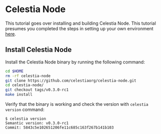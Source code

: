 # Celestia Node

This tutorial goes over installing and building Celestia Node. This
tutorial presumes you completed the steps in setting up your own
environment [here](environment.md).

## Install Celestia Node

Install the Celestia Node binary by running the following command:

```sh
cd $HOME
rm -rf celestia-node
git clone https://github.com/celestiaorg/celestia-node.git
cd celestia-node/
git checkout tags/v0.3.0-rc1
make install
```

Verify that the binary is working and check the version with `celestia version` command:

```console
$ celestia version
Semantic version: v0.3.0-rc1
Commit: 5843c5e102651206fe11c685c163f267b141b103
```
